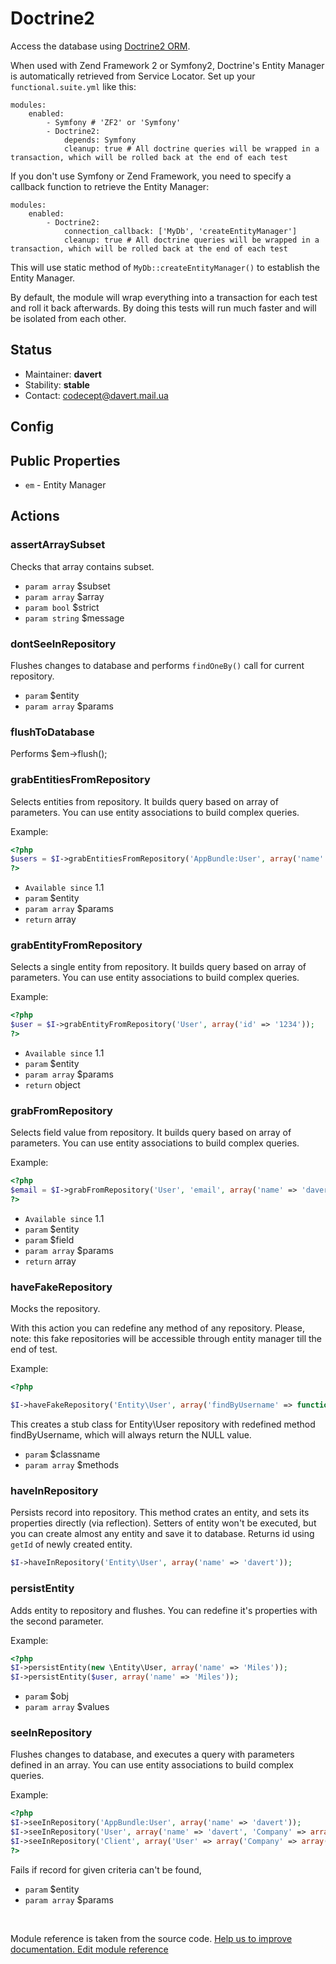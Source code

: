 # Doctrine2


Access the database using [Doctrine2 ORM](http://docs.doctrine-project.org/projects/doctrine-orm/en/latest/).

When used with Zend Framework 2 or Symfony2, Doctrine's Entity Manager is automatically retrieved from Service Locator.
Set up your `functional.suite.yml` like this:

```
modules:
    enabled:
        - Symfony # 'ZF2' or 'Symfony'
        - Doctrine2:
            depends: Symfony
            cleanup: true # All doctrine queries will be wrapped in a transaction, which will be rolled back at the end of each test
```

If you don't use Symfony or Zend Framework, you need to specify a callback function to retrieve the Entity Manager:

```
modules:
    enabled:
        - Doctrine2:
            connection_callback: ['MyDb', 'createEntityManager']
            cleanup: true # All doctrine queries will be wrapped in a transaction, which will be rolled back at the end of each test

```

This will use static method of `MyDb::createEntityManager()` to establish the Entity Manager.

By default, the module will wrap everything into a transaction for each test and roll it back afterwards. By doing this
tests will run much faster and will be isolated from each other.

## Status

* Maintainer: **davert**
* Stability: **stable**
* Contact: codecept@davert.mail.ua

## Config

## Public Properties

* `em` - Entity Manager


## Actions

### assertArraySubset
 
Checks that array contains subset.

 * `param array`  $subset
 * `param array`  $array
 * `param bool`   $strict
 * `param string` $message


### dontSeeInRepository
 
Flushes changes to database and performs `findOneBy()` call for current repository.

 * `param` $entity
 * `param array` $params


### flushToDatabase
 
Performs $em->flush();


### grabEntitiesFromRepository
 
Selects entities from repository.
It builds query based on array of parameters.
You can use entity associations to build complex queries.

Example:

``` php
<?php
$users = $I->grabEntitiesFromRepository('AppBundle:User', array('name' => 'davert'));
?>
```

 * `Available since` 1.1
 * `param` $entity
 * `param array` $params
 * `return` array


### grabEntityFromRepository
 
Selects a single entity from repository.
It builds query based on array of parameters.
You can use entity associations to build complex queries.

Example:

``` php
<?php
$user = $I->grabEntityFromRepository('User', array('id' => '1234'));
?>
```

 * `Available since` 1.1
 * `param` $entity
 * `param array` $params
 * `return` object


### grabFromRepository
 
Selects field value from repository.
It builds query based on array of parameters.
You can use entity associations to build complex queries.

Example:

``` php
<?php
$email = $I->grabFromRepository('User', 'email', array('name' => 'davert'));
?>
```

 * `Available since` 1.1
 * `param` $entity
 * `param` $field
 * `param array` $params
 * `return` array


### haveFakeRepository
 
Mocks the repository.

With this action you can redefine any method of any repository.
Please, note: this fake repositories will be accessible through entity manager till the end of test.

Example:

``` php
<?php

$I->haveFakeRepository('Entity\User', array('findByUsername' => function($username) {  return null; }));

```

This creates a stub class for Entity\User repository with redefined method findByUsername,
which will always return the NULL value.

 * `param` $classname
 * `param array` $methods


### haveInRepository
 
Persists record into repository.
This method crates an entity, and sets its properties directly (via reflection).
Setters of entity won't be executed, but you can create almost any entity and save it to database.
Returns id using `getId` of newly created entity.

```php
$I->haveInRepository('Entity\User', array('name' => 'davert'));
```


### persistEntity
 
Adds entity to repository and flushes. You can redefine it's properties with the second parameter.

Example:

``` php
<?php
$I->persistEntity(new \Entity\User, array('name' => 'Miles'));
$I->persistEntity($user, array('name' => 'Miles'));
```

 * `param` $obj
 * `param array` $values


### seeInRepository
 
Flushes changes to database, and executes a query with parameters defined in an array.
You can use entity associations to build complex queries.

Example:

``` php
<?php
$I->seeInRepository('AppBundle:User', array('name' => 'davert'));
$I->seeInRepository('User', array('name' => 'davert', 'Company' => array('name' => 'Codegyre')));
$I->seeInRepository('Client', array('User' => array('Company' => array('name' => 'Codegyre')));
?>
```

Fails if record for given criteria can\'t be found,

 * `param` $entity
 * `param array` $params

<p>&nbsp;</p><div class="alert alert-warning">Module reference is taken from the source code. <a href="https://github.com/Codeception/Codeception/tree/2.3/src/Codeception/Module/Doctrine2.php">Help us to improve documentation. Edit module reference</a></div>
